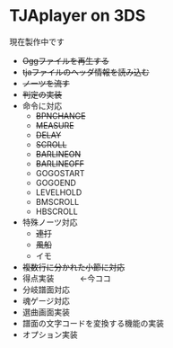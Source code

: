 # TJAplayer on 3DS
現在製作中です

- ~~Oggファイルを再生する~~
- ~~tjaファイルのヘッダ情報を読み込む~~
- ~~ノーツを流す~~
- ~~判定の実装~~
- 命令に対応
  - ~~BPNCHANGE~~
  - ~~MEASURE~~
  - ~~DELAY~~
  - ~~SCROLL~~
  - ~~BARLINEON~~
  - ~~BARLINEOFF~~
  - GOGOSTART
  - GOGOEND
  - LEVELHOLD
  - BMSCROLL
  - HBSCROLL
- 特殊ノーツ対応
  -  ~~連打~~
  -  ~~風船~~
  -  イモ
- ~~複数行に分かれた小節に対応~~
- 得点実装 　　　←今ココ
- 分岐譜面対応
- 魂ゲージ対応
- 選曲画面実装
- 譜面の文字コードを変換する機能の実装
- オプション実装 